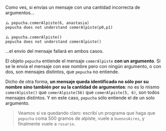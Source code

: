 Como ves, si envías un mensaje con una cantidad incorrecta de argumentos...

```wollok
ム pepucha.comerAlpiste(6, anastasia)
pepucha does not understand comerAlpiste(p0,p1)

ム pepucha.comerAlpiste()
pepucha does not understand comerAlpiste()
```

...el envío del mensaje fallará en ambos casos. 

El objeto `pepucha` entiende el mensaje `comerAlpiste` **con un argumento**. Si se le envía el mensaje con ese nombre pero con ningún argumento, o con dos, son mensajes distintos, que `pepucha` no entiende.

Dicho de otra forma, **un mensaje queda identificado no sólo por su nombre sino también por su la cantidad de argumentos**: no es lo mismo `comerAlpiste()` que `comerAlpiste(56)` que  `comerAlpiste(5, 6)`, son todos mensajes distintos. Y en este caso, `pepucha` sólo entiende el de un solo argumento. 

> Veamos si va quedando claro: escribí un programa que haga que `pepucha` coma 500 gramos de alpiste, vuele a `buenosAires`, y finalmente vuele a `rosario`.

